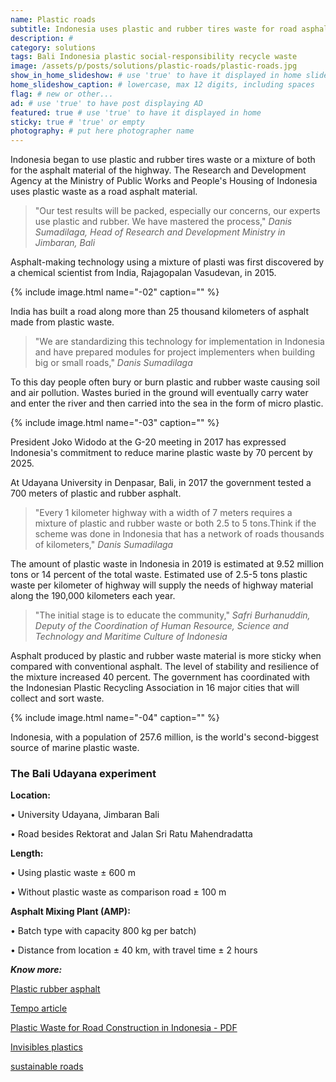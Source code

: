 ```yaml
---
name: Plastic roads
subtitle: Indonesia uses plastic and rubber tires waste for road asphalt. A clever way to reduce plastic pollution.
description: #
category: solutions
tags: Bali Indonesia plastic social-responsibility recycle waste
image: /assets/p/posts/solutions/plastic-roads/plastic-roads.jpg
show_in_home_slideshow: # use 'true' to have it displayed in home slideshow
home_slideshow_caption: # lowercase, max 12 digits, including spaces
flag: # new or other...
ad: # use 'true' to have post displaying AD
featured: true # use 'true' to have it displayed in home
sticky: true # 'true' or empty
photography: # put here photographer name
---
```


Indonesia began to use plastic and rubber tires waste or a mixture of both for the asphalt material of the highway. The Research and Development Agency at the Ministry of Public Works and People's Housing of Indonesia uses plastic waste as a road asphalt material.

>"Our test results will be packed, especially our concerns, our experts use plastic and rubber. We have mastered the process," _Danis Sumadilaga, Head of Research and Development Ministry in Jimbaran, Bali_

Asphalt-making technology using a mixture of plasti was first discovered by a chemical scientist from India, Rajagopalan Vasudevan, in 2015.

{% include image.html name="-02" caption="" %}

India has built a road along more than 25 thousand kilometers of asphalt made from plastic waste.

>"We are standardizing this technology for implementation in Indonesia and have prepared modules for project implementers when building big or small roads," _Danis Sumadilaga_

To this day people often bury or burn plastic and rubber waste causing soil and air pollution. Wastes buried in the ground will eventually carry water and enter the river and then carried into the sea in the form of micro plastic.

{% include image.html name="-03" caption="" %}

President Joko Widodo at the G-20 meeting in 2017 has expressed Indonesia's commitment to reduce marine plastic waste by 70 percent by 2025.

At Udayana University in Denpasar, Bali, in 2017 the government tested a 700 meters of plastic and rubber asphalt.

>"Every 1 kilometer highway with a width of 7 meters requires a mixture of plastic and rubber waste or both 2.5 to 5 tons.Think if the scheme was done in Indonesia that has a network of roads thousands of kilometers," _Danis Sumadilaga_


The amount of plastic waste in Indonesia in 2019 is estimated at 9.52 million tons or 14 percent of the total waste. Estimated use of 2.5-5 tons plastic waste per kilometer of highway will supply the needs of highway material along the 190,000 kilometers each year.

>"The initial stage is to educate the community," _Safri Burhanuddin, Deputy of the Coordination of Human Resource, Science and Technology and Maritime Culture of Indonesia_

Asphalt produced by plastic and rubber waste material is more sticky when compared with conventional asphalt. The level of stability and resilience of the mixture increased 40 percent. The government has coordinated with the Indonesian Plastic Recycling Association in 16 major cities that will collect and sort waste.

{% include image.html name="-04" caption="" %}

Indonesia, with a population of 257.6 million, is the world's second-biggest source of marine plastic waste.


### The Bali Udayana experiment

**Location:**

• University Udayana, Jimbaran Bali

• Road besides Rektorat and Jalan Sri Ratu Mahendradatta

**Length:**

• Using plastic waste ± 600 m

• Without plastic waste as comparison road ± 100 m

**Asphalt Mixing Plant (AMP):**

• Batch type with capacity 800 kg per batch)

• Distance from location ± 40 km, with travel time ± 2 hours


**_Know more:_**

[Plastic rubber asphalt](https://www.tinuku.com/2017/07/plastic-rubber-asphalt.html)

[Tempo article](https://en.tempo.co/read/news/2017/07/30/056895560/Govt-Begins-Building-Roads-with-Plastic-Waste-Mix-in-Bali)

[Plastic Waste for Road Construction in Indonesia - PDF](http://www.earthislandph.org/wp-content/uploads/2017/10/Utilization-of-Plastic-Waste-in-Bituminous-Mixes-for-Road-Construction.pdf)

[Invisibles plastics](https://orbmedia.org/stories/invisibles_plastics/images)

[sustainable roads](https://www.dow.com/en-us/news/press-releases/building-sustainable-roads-dow-strengthens-indonesias-plastics-waste-management-efforts)

